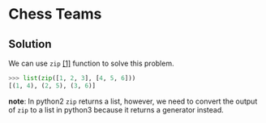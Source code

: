 # Chess Teams

## Solution

We can use `zip` [[1]][zip] function to solve this problem.

```python
>>> list(zip([1, 2, 3], [4, 5, 6]))
[(1, 4), (2, 5), (3, 6)]
```

__note__: In python2 `zip` returns a list, however, we need to convert the output of `zip` to a list in python3 because it returns a generator instead.

[zip]:https://docs.python.org/3/library/functions.html#zip
